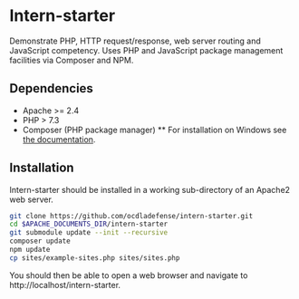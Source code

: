 # Intern-starter
Demonstrate PHP, HTTP request/response, web server routing and JavaScript competency.  Uses PHP and JavaScript package management facilities via Composer and NPM.

## Dependencies
* Apache >= 2.4
* PHP > 7.3
* Composer (PHP package manager)
** For installation on Windows see [the documentation](https://getcomposer.org/doc/00-intro.md#installation-windows).

## Installation
Intern-starter should be installed in a working sub-directory of an Apache2 web server.

```bash
git clone https://github.com/ocdladefense/intern-starter.git
cd $APACHE_DOCUMENTS_DIR/intern-starter
git submodule update --init --recursive
composer update
npm update
cp sites/example-sites.php sites/sites.php
```
You should then be able to open a web browser and navigate to http://localhost/intern-starter.
